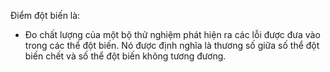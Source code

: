 Điểm đột biến là:
- Đo chất lượng của một bộ thử nghiệm phát hiện ra các lỗi được đưa vào trong các thể đột biến. Nó được định nghĩa là thương số giữa số thể đột biến chết và số thể đột biến không tương đương. 

